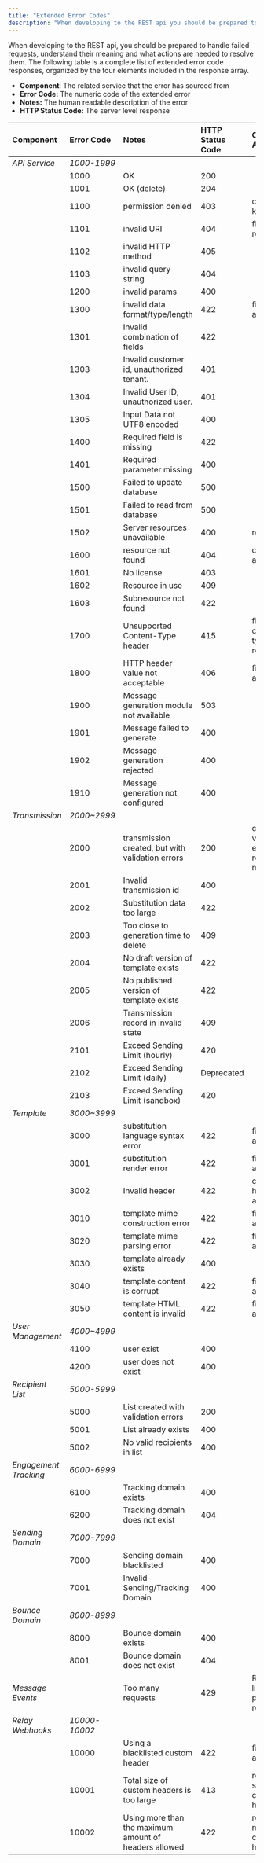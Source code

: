 ```yaml
---
title: "Extended Error Codes"
description: "When developing to the REST api you should be prepared to handle failed requests understand their meaning and what actions are needed to resolve them The following table is a complete list of extended error code responses organized by the four elements included in the response array Component The related..."
---
```


When developing to the REST api, you should be prepared to handle failed requests, understand their meaning and what actions are needed to resolve them. The following table is a complete list of extended error code responses, organized by the four elements included in the response array. 

* **Component**: The related service that the error has sourced from
* **Error Code:** The numeric code of the extended error
* **Notes:** The human readable description of the error
* **HTTP Status Code:** The server level response

| Component             | Error Code  | Notes                                            | HTTP Status Code | Corrective Action                            |
|:----------------------|:------------|:-------------------------------------------------|:-----------------|:---------------------------------------------|
| *API Service*         | *1000-1999* |                                                  |                  |                                              |
|                       | 1000        | OK                                               | 200              |                                              |
|                       | 1001        | OK (delete)                                      | 204              |                                              |
|                       | 1100        | permission denied                                | 403              | check API key, retry                         |
|                       | 1101        | invalid URI                                      | 404              | fix URI and retry                            |
|                       | 1102        | invalid HTTP method                              | 405              |                                              |
|                       | 1103        | invalid query string                             | 404              |                                              |
|                       | 1200        | invalid params                                   | 400              |                                              |
|                       | 1300        | invalid data format/type/length                  | 422              | fix request and retry                        |
|                       | 1301        | Invalid combination of fields                    | 422              |                                              |
|                       | 1303        | Invalid customer id, unauthorized tenant.        | 401              |                                              |
|                       | 1304        | Invalid User ID, unauthorized user.              | 401              |                                              |
|                       | 1305        | Input Data not UTF8 encoded                      | 400              |                                              |
|                       | 1400        | Required field is missing                        | 422              |                                              |
|                       | 1401        | Required parameter missing                       | 400              |                                              |
|                       | 1500        | Failed to update database                        | 500              |                                              |
|                       | 1501        | Failed to read from database                     | 500              |                                              |
|                       | 1502        | Server resources unavailable                     | 400              | retry later                                  |
|                       | 1600        | resource not found                               | 404              | correct uri and retry                        |
|                       | 1601        | No license                                       | 403              |                                              |
|                       | 1602        | Resource in use                                  | 409              |                                              |
|                       | 1603        | Subresource not found                            | 422              |                                              |
|                       | 1700        | Unsupported Content-Type header                  | 415              | fix content-type and retry                   |
|                       | 1800        | HTTP header value not acceptable                 | 406              | fix header and retry                         |
|                       | 1900        | Message generation module not available          | 503              |                                              |
|                       | 1901        | Message failed to generate                       | 400              |                                              |
|                       | 1902        | Message generation rejected                      | 400              |                                              |
|                       | 1910        | Message generation not configured                | 400              |                                              |
| *Transmission*        | *2000~2999* |                                                  |                  |                                              |
|                       | 2000        | transmission created, but with validation errors | 200              | check for validation errors, retry if needed |
|                       | 2001        | Invalid transmission id                          | 400              |                                              |
|                       | 2002        | Substitution data too large                      | 422              |                                              |
|                       | 2003        | Too close to generation time to delete           | 409              |                                              |
|                       | 2004        | No draft version of template exists              | 422              |                                              |
|                       | 2005        | No published version of template exists          | 422              |                                              |
|                       | 2006        | Transmission record in invalid state             | 409              |                                              |
|                       | 2101        | Exceed Sending Limit (hourly)                    | 420              |                                              |
|                       | 2102        | Exceed Sending Limit (daily)                     | Deprecated       |                                              |
|                       | 2103        | Exceed Sending Limit (sandbox)                   | 420              |                                              |
| *Template*            | *3000~3999* |                                                  |                  |                                              |
|                       | 3000        | substitution language syntax error               | 422              | fix content and retry                        |
|                       | 3001        | substitution render error                        | 422              | fix content and retry                        |
|                       | 3002        | Invalid header                                   | 422              | correct header and retry                     |
|                       | 3010        | template mime construction error                 | 422              | fix content and retry                        |
|                       | 3020        | template mime parsing error                      | 422              | fix content and retry                        |
|                       | 3030        | template already exists                          | 400              |                                              |
|                       | 3040        | template content is corrupt                      | 422              | fix content and retry                        |
|                       | 3050        | template HTML content is invalid                 | 422              | fix content and retry                        |
| *User Management*     | *4000~4999* |                                                  |                  |                                              |
|                       | 4100        | user exist                                       | 400              |                                              |
|                       | 4200        | user does not exist                              | 400              |                                              |
| *Recipient List*      | *5000-5999* |                                                  |                  |                                              |
|                       | 5000        | List created with validation errors              | 200              |                                              |
|                       | 5001        | List already exists                              | 400              |                                              |
|                       | 5002        | No valid recipients in list                      | 400              |                                              |
| *Engagement Tracking* | *6000-6999* |                                                  |                  |                                              |
|                       | 6100        | Tracking domain exists                           | 400              |                                              |
|                       | 6200        | Tracking domain does not exist                   | 404              |                                              |
| *Sending Domain*      | *7000-7999* |                                                  |                  |                                              |
|                       | 7000        | Sending domain blacklisted                       | 400              |                                              |
|                       | 7001        | Invalid Sending/Tracking Domain                  | 400              |                                              |
| *Bounce Domain*       | *8000-8999* |                                                  |                  |                                              |
|                       | 8000        | Bounce domain exists                             | 400              |                                              |
|                       | 8001        | Bounce domain does not exist                     | 404              |                                              |
| *Message Events*      |             | Too many requests                                | 429              | Rate limiting - pause and retry
| *Relay Webhooks*       | *10000-10002* |                                                  |                  |                                              |
|                       | 10000        | Using a blacklisted custom header                             | 422              | fix content and retry                                             |
|                       | 10001        | Total size of custom headers is too large                     | 413              | reduce the size of the custom headers                                             |
|                       | 10002        | Using more than the maximum amount of headers allowed                     | 422              | reduce the number of custom headers                                             |
